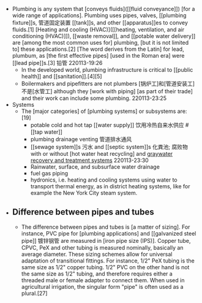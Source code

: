 - Plumbing is any system that [conveys fluids]([[fluid conveyance]]) [for a wide range of applications]. Plumbing uses pipes, valves, [[plumbing fixture]]s, 管道固定装置 [[tank]]s, and other [[apparatus]]es to convey fluids.[1] [Heating and cooling (HVAC)]([[heating, ventilation, and air conditioning (HVAC)]]), [[waste removal]], and [[potable water delivery]] are [among the most common uses for] plumbing, [but it is not limited to] these applications.[2] [The word derives from the Latin] for lead, plumbum, as [the first effective pipes] [used in the Roman era] were [[lead pipe]]s.[3] 铅管
220113-19:26
    - In the developed world, plumbing infrastructure is critical to [[public health]] and [[sanitation]].[4][5]
    - Boilermakers and pipefitters are not plumbers [锅炉工]和[管道安装工]不是[水管工] although they [work with piping] [as part of their trade] and their work can include some plumbing.
220113-23:25
- Systems
    - The [major categories] of [plumbing systems] or subsystems are:[19]
        - potable cold and hot tap [[water supply]] 饮用冷热自来水供应 #[[tap water]]
        - plumbing drainage venting 管道排水通风
        - [[sewage system]]s 污水 and [[septic system]]s 化粪池; 腐败物 with or without [hot water heat recycling] and [graywater recovery and treatment systems](((WXaS_KCT5)))
220113-23:30
        - Rainwater, surface, and subsurface water drainage
        - fuel gas piping
        - hydronics, i.e. heating and cooling systems using water to transport thermal energy, as in district heating systems, like for example the New York City steam system.
- ## Difference between pipes and tubes
    - The difference between pipes and tubes is [a matter of sizing]. For instance, PVC pipe for [plumbing applications] and [[galvanized steel pipe]] 镀锌钢管 are measured in [iron pipe size (IPS)]. Copper tube, CPVC, PeX and other tubing is measured nominally, basically an average diameter. These sizing schemes allow for universal adaptation of transitional fittings. For instance, 1/2" PeX tubing is the same size as 1/2" copper tubing. 1/2" PVC on the other hand is not the same size as 1/2" tubing, and therefore requires either a threaded male or female adapter to connect them. When used in agricultural irrigation, the singular form "pipe" is often used as a plural.[27]

